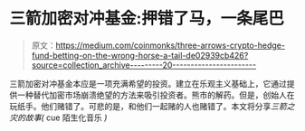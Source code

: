# 三箭加密对冲基金:押错了马，一条尾巴

> 原文：<https://medium.com/coinmonks/three-arrows-crypto-hedge-fund-betting-on-the-wrong-horse-a-tail-de02939cb426?source=collection_archive---------20----------------------->

三箭加密对冲基金本应是一项充满希望的投资。建立在乐观主义基础上，它通过提供一种替代加密市场崩溃绝望的方法来吸引投资者。熊市的解药。但是，创始人在玩纸手。他们赌错了。可悲的是，和他们一起赌的人也赌错了。本文将分享*三箭之灾的故事(* cue 陌生化音乐 *)*